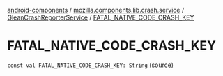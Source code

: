 [android-components](../../index.md) / [mozilla.components.lib.crash.service](../index.md) / [GleanCrashReporterService](index.md) / [FATAL_NATIVE_CODE_CRASH_KEY](./-f-a-t-a-l_-n-a-t-i-v-e_-c-o-d-e_-c-r-a-s-h_-k-e-y.md)

# FATAL_NATIVE_CODE_CRASH_KEY

`const val FATAL_NATIVE_CODE_CRASH_KEY: `[`String`](https://kotlinlang.org/api/latest/jvm/stdlib/kotlin/-string/index.html) [(source)](https://github.com/mozilla-mobile/android-components/blob/master/components/lib/crash/src/main/java/mozilla/components/lib/crash/service/GleanCrashReporterService.kt#L39)